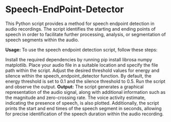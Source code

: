 # Speech-EndPoint-Detector
This Python script provides a method for speech endpoint detection in audio recordings.
The script identifies the starting and ending points of speech in order to facilitate further processing, analysis, or segmentation of speech segments within the audio.

**Usage:**
To use the speech endpoint detection script, follow these steps:

Install the required dependencies by running pip install librosa numpy matplotlib.
Place your audio file in a suitable location and specify the file path within the script.
Adjust the desired threshold values for energy and silence within the speech_endpoint_detector function. By default, the energy threshold is set to 0.1 and the silence threshold to 0.5.
Run the script and observe the output.
**Output:**
The script generates a graphical representation of the audio signal, along with additional information such as the magnitude and zero-crossing rate. The voice activity estimate, indicating the presence of speech, is also plotted.
Additionally, the script prints the start and end times of the speech segment in seconds, allowing for precise identification of the speech duration within the audio recording.
